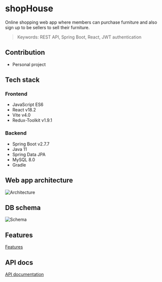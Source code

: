 # shopHouse

Online shopping web app where members can purchase furniture and also sign up to be sellers to sell their furniture.

> Keywords: REST API, Spring Boot, React, JWT authentication

## Contribution

- Personal project

## Tech stack

### Frontend

- JavaScript ES6
- React v18.2
- Vite v4.0
- Redux-Toolkit v1.9.1

### Backend

- Spring Boot v2.7.7
- Java 11
- Spring Data JPA
- MySQL 8.0
- Gradle

## Web app architecture

![Architecture](https://user-images.githubusercontent.com/64521593/217458415-10515716-11c2-4ace-aa1d-e475626db383.png)

## DB schema

![Schema](https://user-images.githubusercontent.com/64521593/217458394-0acfe3b1-4790-4232-a91e-3bafd48b410f.png)

## Features

[Features](https://github.com/wsklee/shopHouse/issues/1)

## API docs

[API documentation](https://github.com/wsklee/shopHouse/issues/2)
